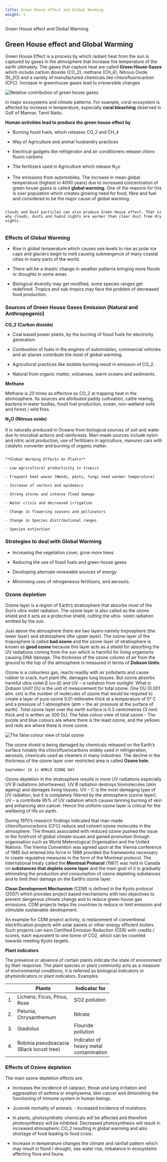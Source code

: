 ```yaml
---
title: Green House effect and Global Warming
weight: 1
---
```


Green House effect and Global Warming


## Green House effect and Global Warming

Green House Effect is a process by which radiant heat from the sun is captured by gases in the atmosphere that increase the temperature of the earth ultimately. The gases that capture heat are called **Green House Gases** which include carbon dioxide (CO_2), methane (CH_4), Nitrous Oxide (N_2O) and a variety of manufactured chemicals like chlorofluorocarbon (CFC). Increase in greenhouse gases lead to irreversible changes

![Relative contribution of green house gases](8.2.png "")

in major ecosystems and climate patterns. For example, coral ecosystem is affected by increase in temperature, especially **coral bleaching** observed in Gulf of Mannar, Tamil Nadu. 

**Human activities lead to produce the green house effect by**

- Burning fossil fuels, which releases CO_2 and CH_4

- Way of Agriculture and animal husbandry practices

- Electrical gadgets like refrigerator and air conditioners release chloro fluoro carbons

- The fertilizers used in Agriculture which release N<sub>2</sub>o

- The emissions from automobiles. The increase in mean global temperature (highest in 4000 years) due to increased concentration of green house gases is called **global warming.** One of the reasons for this is over population which creates growing need for food, fibre and fuel and considered to be the major cause of global warming.

```hint { role ="info" }

Clouds and Dust particles can also produce Green House effect. That is why clouds, dusts and humid nights are warmer than clear dust free dry nights.


```

### Effects of Global Warming

- Rise in global temperature which causes sea levels to rise as polar ice caps and glaciers begin to melt causing submergence of many coastal cities in many parts of the world.

- There will be a drastic change in weather patterns bringing more floods or droughts in some areas.

- Biological diversity may get modified, some species ranges get redefined. Tropics and sub-tropics may face the problem of decreased food production.

### Sources of Green House Gases Emission (Natural and Anthropogenic)

**CO_2 (Carbon dioxide)** 

- Coal based power plants, by the burning of fossil fuels for electricity generation. 

- Combustion of fuels in the engines of automobiles, commercial vehicles and air planes contribute the most of global warming.

- Agricultural practices like stubble burning result in emission of CO_2.

- Natural from organic matter, volcanoes, warm oceans and sediments.

**Methane** 

Methane is 20 times as effective as CO_2 at trapping heat in the atomosphere. Its sources are attributed paddy cultivation, cattle rearing, bacteria in water bodies, fossil fuel production, ocean, non-wetland soils and forest / wild fires. 

**N<sub>2</sub>O (Nitrous oxide)** 

It is naturally produced in Oceans from biological sources of soil and water due to microbial actions and rainforests. Man-made sources include nylon and nitric acid production, use of fertilizers in agriculture, manures cars with catalytic converter and burning of organic matter.

```hint { role ="info" }

**Global Warming Effects on Plants** 

- Low agricultural productivity in tropics

- Frequent heat waves (Weeds, pests, fungi need warmer temperature)

- Increase of vectors and epidemics 

- Strong storms and intense flood damage

- Water crisis and decreased irrigation 

- Change in flowering seasons and pollinators 

- Change in Species distributional ranges 

- Species extinction

```

### Strategies to deal with Global Warming

- Increasing the vegetation cover, grow more trees 

- Reducing the use of fossil fuels and green house gases

- Developing alternate renewable sources of energy

- Minimising uses of nitrogeneous fertilizers, and aerosols.

###  Ozone depletion

Ozone layer is a region of Earth’s stratosphere that absorbs most of the Sun’s ultra violet radiation. The ozone layer is also called as the ozone shield and it acts as a protective shield, cutting the ultra- violet radiation emitted by the sun.

Just above the atmosphere there are two layers namely troposphere (the lower layer) and stratosphere (the upper layer). The ozone layer of the troposphere is called **bad ozone** and the ozone layer of stratosphere is known as **good ozone** because this layer acts as a shield for absorbing the UV radiations coming from the sun which is harmful for living organisms causing DNA damage. The thickness of the ozone column of air from the ground to the top of the atmosphere is measured in terms of **Dobson Units**.


Ozone is a colourless gas, reacts readily with air pollutants and cause rubber to crack, hurt plant life, damages lung tissues. But ozone absorbs harmful ultra violet β (uv-β) and UV – α radiation from sunlight. What is Dobson Unit? DU is the unit of measurement for total ozone. One DU (0.001 atm. cm) is the number of molecules of ozone that would be required to create a layer of pure ozone 0.01 millimetre thick at a temperature of 0° C and a pressure of 1 atmosphere (atm = the air pressure at the surface of earth). Total ozone layer over the earth surface is 0.3 centrimetres (3 mm) thick and is written as 300 DU. The false colour view of total ozone - The purple and blue colours are where there is the least ozone, and the yellows and reds are where there is more ozone.

![The false colour view of total ozone](8.3.png "")

The ozone shield is being damaged by chemicals released on the Earth’s surface notably the chlorofluorocarbons widely used in refrigeration, aerosols, chemicals used as cleaners in many industries. The decline in the thickness of the ozone layer over restricted area is called **Ozone hole.**

```hint { role ="danger" }
September 16 is WORLD OZONE DAY
```

Ozone depletion in the stratosphere results in more UV radiations especially UV B radiations (shortwaves). UV B radiation destroys biomolecules (skin ageing) and damages living tissues. UV – C is the most damaging type of UV radiation, but it is completely filtered by the atmosphere (ozone layer). UV – a contribute 95% of UV radiation which causes tanning burning of skin and enhancing skin cancer. Hence the uniform ozone layer is critical for the wellbeing of life on earth.

During 1970’s research findings indicated that man-made chlorofluorocarbons (CFC) reduce and convert ozone molecules in the atmosphere. The threats associated with reduced ozone pushed the issue to the forefront of global climate issues and gained promotion through organisation such as World Meterological Organisation and the United Nations. The Vienna Convention was agreed upon at the Vienna conference of 1985 but entered into force in 1988 provided the frameworks necessary to create regulative measures in the form of the Montreal protocol. The International treaty called the **Montreal Protocol** (1987) was held in Canada on **substances that deplete ozone layer** and the main goal of it is gradually eliminating the production and consumption of ozone depleting substances and to limit their damage on the Earth’s ozone layer.

**Clean Development Mechanism** (CDM) is defined in the Kyoto protocol (2007) which provides project based mechanisms with two objectives to prevent dangerous climate change and to reduce green house gas emissions. CDM projects helps the countries to reduce or limit emission and stimulate sustainable development.

An example for CDM project activity, is replacement of conventional electrification projects with solar panels or other energy efficient boilers. Such projects can earn Certified Emission Reduction (CER) with credits / scores, each equivalent to one tonne of CO2, which can be counted towards meeting Kyoto targets.

**Plant indicators** 

The presence or absence of certain plants indicate the state of environment by their response. The plant species or plant community acts as a measure of environmental conditions, it is referred as biological indicators or phytoindicators or plant indicators.
Examples

|    | Plants                                      | Indicator for                                |
|----|---------------------------------------------|----------------------------------------------|
| 1. | Lichens, Ficus, Pinus,   <br>Rose<br>       | SO2 pollution                                |
| 2. | Petunia,<br>Chrysanthemum                   | Nitrate                                      |
| 3. | Gladiolus                                   | Flouride<br>pollution                        |
| 4. | Robinia pseudoacacia<br>(Black locust tree) | Indicator of<br>heavy metal<br>contamination |

### Effects of Ozone depletion

The main ozone depletion effects are: 

- Increases the incidence of cataract, throat and lung irritation and aggravation of asthma or emphysema, skin cancer and diminishing the functioning of immune system in human beings.

- Juvenile mortality of animals. - Increased incidence of mutations.

- In plants, photosynthetic chemicals will be affected and therefore photosynthesis will be inhibited. Decreased photosynthesis will result in increased atmospheric CO_2 resulting in global warming and also shortage of food leading to food crisis.

- Increase in temperature changes the climate and rainfall pattern which may result in flood / drought, sea water rise, imbalance in ecosystems affecting flora and fauna.
